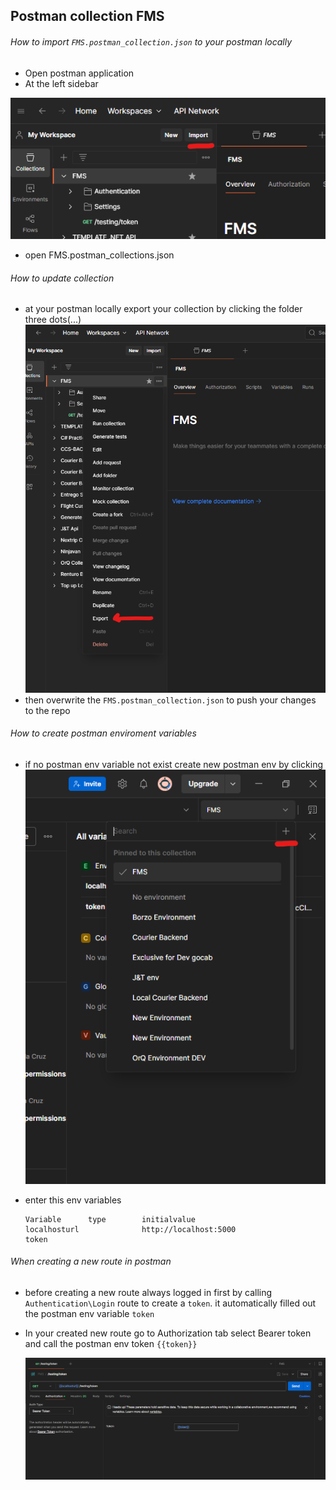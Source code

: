 ## Postman collection FMS

###### How to import `FMS.postman_collection.json`  to your postman locally

* Open postman application
* At the left sidebar

![1743215690564](image/setup_instruction/1743215690564.png)

* open FMS.postman_collections.json

###### How to update collection

* at your postman locally export your collection by clicking the folder three dots(...)
  ![1743215879773](image/setup_instruction/1743215879773.png)
* then overwrite the `FMS.postman_collection.json` to push your changes to the repo

###### How to create postman enviroment variables

* if no postman env variable not exist create new postman env by clicking
  ![1743216078004](image/setup_instruction/1743216078004.png)
* enter this env variables

  ```
  Variable		type		initialvalue
  localhosturl				http://localhost:5000
  token		
  ```

###### When creating a new route in postman

* before creating a new route always logged in first by calling `Authentication\Login` route to create a  `token`.
  it automatically filled out the postman env variable `token`
* In your created new route go to Authorization tab select Bearer token and call the postman env token `{{token}}`

  ![1743216589340](image/setup_instruction/1743216589340.png)

